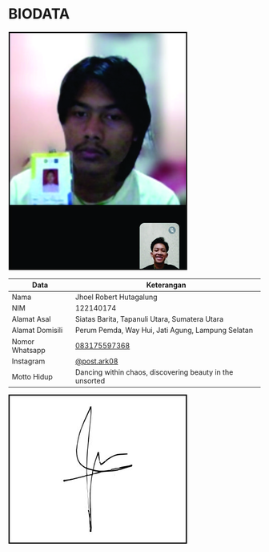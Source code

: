 # BIODATA

![Foto](174_foto.jpg)

| Data            | Keterangan |
| --------------- | ------------- |
| Nama            | Jhoel Robert Hutagalung |
| NIM             | 122140174 |
| Alamat Asal     | Siatas Barita, Tapanuli Utara, Sumatera Utara |
| Alamat Domisili | Perum Pemda, Way Hui, Jati Agung, Lampung Selatan |
| Nomor Whatsapp  | [083175597368](https://wa.me/+6283175597368) |
| Instagram       | [@post.ark08](https://instagram.com/post.ark08) |
| Motto Hidup     | Dancing within chaos, discovering beauty in the unsorted |

![TTD](174_ttd.jpg)
